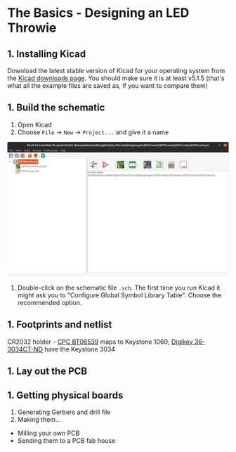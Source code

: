 # The Basics - Designing an LED Throwie

## 1. Installing Kicad

Download the latest stable version of Kicad for your operating system from the [Kicad downloads page](http://kicad-pcb.org/download/).  You should make sure it is at least v5.1.5 (that's what all the example files are saved as, if you want to compare them)

## 1. Build the schematic

1. Open Kicad
1. Choose `File` -> `New` -> `Project...` and give it a name

![Screen shot of the main KiCad window](screenshots/MainKicadScreen.png)

1. Double-click on the schematic file `.sch`.  The first time you run Kicad it might ask you to "Configure Global Symbol Library Table".  Choose the recommended option.


## 1. Footprints and netlist

CR2032 holder - [CPC BT06539](https://cpc.farnell.com/pro-power/pp002088/battery-holder-coin-cell-cr2032/dp/BT06539) maps to Keystone 1060; [Digikey 36-3034CT-ND](https://www.digikey.co.uk/product-detail/en/keystone-electronics/3034TR/36-3034CT-ND/4833649) have the Keystone 3034


## 1. Lay out the PCB

## 1. Getting physical boards

1. Generating Gerbers and drill file
1. Making them...
  * Milling your own PCB
  * Sending them to a PCB fab house

